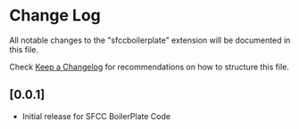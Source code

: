 # Change Log

All notable changes to the "sfccboilerplate" extension will be documented in this file.

Check [Keep a Changelog](http://keepachangelog.com/) for recommendations on how to structure this file.

## [0.0.1]

- Initial release for SFCC BoilerPlate Code